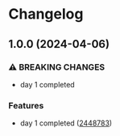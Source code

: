 # Changelog

## 1.0.0 (2024-04-06)


### ⚠ BREAKING CHANGES

* day 1 completed

### Features

* day 1 completed ([2448783](https://github.com/sergiorgiraldo/AdventOfCode2020/commit/2448783a0af27471224cfade9aa32e5062532fd8))
